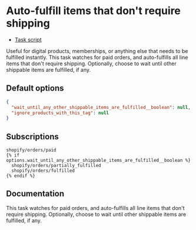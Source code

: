 # Auto-fulfill items that don't require shipping

* [Task script](./script.liquid)

Useful for digital products, memberships, or anything else that needs to be fulfilled instantly. This task watches for paid orders, and auto-fulfills all line items that don't require shipping. Optionally, choose to wait until other shippable items are fulfilled, if any.

## Default options

```json
{
  "wait_until_any_other_shippable_items_are_fulfilled__boolean": null,
  "ignore_products_with_this_tag": null
}
```

## Subscriptions

```liquid
shopify/orders/paid
{% if options.wait_until_any_other_shippable_items_are_fulfilled__boolean %}
  shopify/orders/partially_fulfilled
  shopify/orders/fulfilled
{% endif %}
```

## Documentation

This task watches for paid orders, and auto-fulfills all line items that don't require shipping. Optionally, choose to wait until other shippable items are fulfilled, if any.